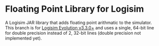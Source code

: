 # Floating Point Library for Logisim
A Logisim JAR library that adds floating point arithmatic to the simulator.  This branch is for [Logisim Evolution v3.3.0+](https://github.com/reds-heig/logisim-evolution) and uses a single, 64-bit line for double precision instead of 2, 32-bit lines (double precision not implemented yet).

